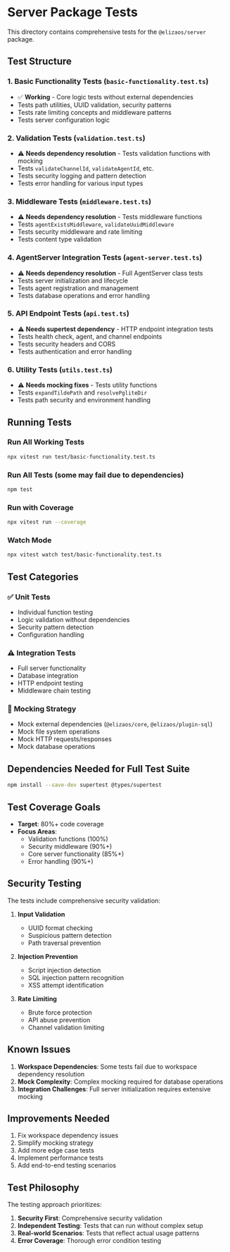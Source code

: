 # Server Package Tests

This directory contains comprehensive tests for the `@elizaos/server` package.

## Test Structure

### 1. **Basic Functionality Tests** (`basic-functionality.test.ts`)

- ✅ **Working** - Core logic tests without external dependencies
- Tests path utilities, UUID validation, security patterns
- Tests rate limiting concepts and middleware patterns
- Tests server configuration logic

### 2. **Validation Tests** (`validation.test.ts`)

- ⚠️ **Needs dependency resolution** - Tests validation functions with mocking
- Tests `validateChannelId`, `validateAgentId`, etc.
- Tests security logging and pattern detection
- Tests error handling for various input types

### 3. **Middleware Tests** (`middleware.test.ts`)

- ⚠️ **Needs dependency resolution** - Tests middleware functions
- Tests `agentExistsMiddleware`, `validateUuidMiddleware`
- Tests security middleware and rate limiting
- Tests content type validation

### 4. **AgentServer Integration Tests** (`agent-server.test.ts`)

- ⚠️ **Needs dependency resolution** - Full AgentServer class tests
- Tests server initialization and lifecycle
- Tests agent registration and management
- Tests database operations and error handling

### 5. **API Endpoint Tests** (`api.test.ts`)

- ⚠️ **Needs supertest dependency** - HTTP endpoint integration tests
- Tests health check, agent, and channel endpoints
- Tests security headers and CORS
- Tests authentication and error handling

### 6. **Utility Tests** (`utils.test.ts`)

- ⚠️ **Needs mocking fixes** - Tests utility functions
- Tests `expandTildePath` and `resolvePgliteDir`
- Tests path security and environment handling

## Running Tests

### Run All Working Tests

```bash
npx vitest run test/basic-functionality.test.ts
```

### Run All Tests (some may fail due to dependencies)

```bash
npm test
```

### Run with Coverage

```bash
npx vitest run --coverage
```

### Watch Mode

```bash
npx vitest watch test/basic-functionality.test.ts
```

## Test Categories

### ✅ **Unit Tests**

- Individual function testing
- Logic validation without dependencies
- Security pattern detection
- Configuration handling

### ⚠️ **Integration Tests**

- Full server functionality
- Database integration
- HTTP endpoint testing
- Middleware chain testing

### 🔧 **Mocking Strategy**

- Mock external dependencies (`@elizaos/core`, `@elizaos/plugin-sql`)
- Mock file system operations
- Mock HTTP requests/responses
- Mock database operations

## Dependencies Needed for Full Test Suite

```bash
npm install --save-dev supertest @types/supertest
```

## Test Coverage Goals

- **Target**: 80%+ code coverage
- **Focus Areas**:
  - Validation functions (100%)
  - Security middleware (90%+)
  - Core server functionality (85%+)
  - Error handling (90%+)

## Security Testing

The tests include comprehensive security validation:

1. **Input Validation**

   - UUID format checking
   - Suspicious pattern detection
   - Path traversal prevention

2. **Injection Prevention**

   - Script injection detection
   - SQL injection pattern recognition
   - XSS attempt identification

3. **Rate Limiting**
   - Brute force protection
   - API abuse prevention
   - Channel validation limiting

## Known Issues

1. **Workspace Dependencies**: Some tests fail due to workspace dependency resolution
2. **Mock Complexity**: Complex mocking required for database operations
3. **Integration Challenges**: Full server initialization requires extensive mocking

## Improvements Needed

1. Fix workspace dependency issues
2. Simplify mocking strategy
3. Add more edge case tests
4. Implement performance tests
5. Add end-to-end testing scenarios

## Test Philosophy

The testing approach prioritizes:

1. **Security First**: Comprehensive security validation
2. **Independent Testing**: Tests that can run without complex setup
3. **Real-world Scenarios**: Tests that reflect actual usage patterns
4. **Error Coverage**: Thorough error condition testing
